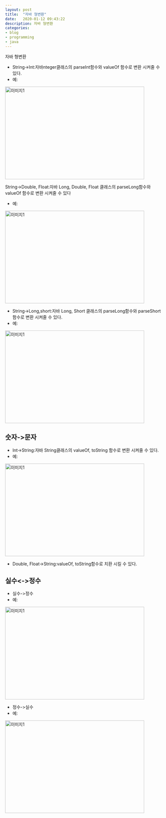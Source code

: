 ```yaml
---
layout: post
title:  "자바 형변환"
date:   2020-01-12 09:43:22
description: 자바 형변환
categories: 
- blog
- programming
- java
---
```


자바 형변환

-   String->Int:자바nteger클래스의 parseInt함수와 valueOf 함수로 변환 시켜줄 수 있다.
-   예:

<img src="https://miro.medium.com/max/696/1*QPBONO8_gz-Oha60byGmdw.png" width="450px" height="300px" title="px(픽셀) 크기 설정" alt="이미지1"><br/>

String->Double, Float:자바 Long, Double, Float 클래스의 parseLong함수와 valueOf 함수로 변환 시켜줄 수 있다

-   예:

<img src="https://miro.medium.com/max/702/1*sVaeCbs3ezXFng29HfOVUg.png" width="450px" height="300px" title="px(픽셀) 크기 설정" alt="이미지1"><br/>

-   String->Long,short:자바 Long, Short 클래스의 parseLong함수와 parseShort 함수로 변환 시켜줄 수 있다.
-   예:

<img src="https://miro.medium.com/max/703/1*bnxGteI1ER8vmGU9JZmb0A.png" width="450px" height="300px" title="px(픽셀) 크기 설정" alt="이미지1"><br/>

## 숫자->문자

-   Int->String:자바 String클래스의 valueOf, toString 함수로 변환 시켜줄 수 있다.
-   예:

<img src="https://miro.medium.com/max/703/1*rs6ulVHWuNTt_JZF6vVB3A.png" width="450px" height="300px" title="px(픽셀) 크기 설정" alt="이미지1"><br/>

-   Double, Float->String:valueOf, toString함수로 치환 시킬 수 있다.

## 실수<->정수

-   실수->정수
-   예:

<img src="https://miro.medium.com/max/706/1*9jDHBlgHq7esk7bFuurLZw.png" width="450px" height="300px" title="px(픽셀) 크기 설정" alt="이미지1"><br/>

-   정수->실수
-   예:

<img src="https://miro.medium.com/max/706/1*9jDHBlgHq7esk7bFuurLZw.png" width="450px" height="300px" title="px(픽셀) 크기 설정" alt="이미지1"><br/>
